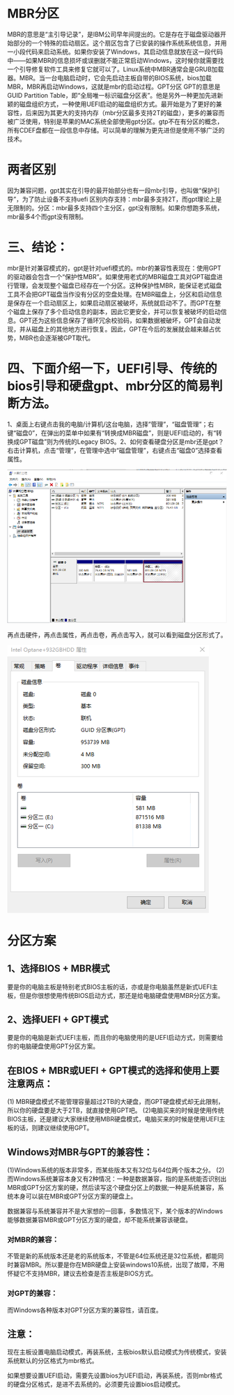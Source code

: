 # MBR分区

MBR的意思是“主引导记录”，是IBM公司早年间提出的。它是存在于磁盘驱动器开始部分的一个特殊的启动扇区。这个扇区包含了已安装的操作系统系统信息，并用一小段代码来启动系统。如果你安装了Windows，其启动信息就放在这一段代码中——如果MBR的信息损坏或误删就不能正常启动Windows，这时候你就需要找一个引导修复软件工具来修复它就可以了。Linux系统中MBR通常会是GRUB加载器。MBR。当一台电脑启动时，它会先启动主板自带的BIOS系统，bios加载MBR，MBR再启动Windows，这就是mbr的启动过程。GPT分区
GPT的意思是GUID Partition Table，即“全局唯一标识磁盘分区表”。他是另外一种更加先进新颖的磁盘组织方式，一种使用UEFI启动的磁盘组织方式。最开始是为了更好的兼容性，后来因为其更大的支持内存（mbr分区最多支持2T的磁盘），更多的兼容而被广泛使用，特别是苹果的MAC系统全部使用gpt分区。gtp不在有分区的概念，所有CDEF盘都在一段信息中存储。可以简单的理解为更先进但是使用不够广泛的技术。
# 两者区别
因为兼容问题，gpt其实在引导的最开始部分也有一段mbr引导，也叫做“保护引导”，为了防止设备不支持uefi 区别内存支持：mbr最多支持2T，而gpt理论上是无限制的。分区：mbr最多支持四个主分区，gpt没有限制。如果你想跑多系统，mbr最多4个而gpt没有限制。
# 三、结论：
mbr是针对兼容模式的，gpt是针对uefi模式的。mbr的兼容性表现在：使用GPT的驱动器会包含一个“保护性MBR”。如果使用老式的MBR磁盘工具对GPT磁盘进行管理，会发现整个磁盘已经存在一个分区。这种保护性MBR，能保证老式磁盘工具不会把GPT磁盘当作没有分区的空盘处理。在MBR磁盘上，分区和启动信息是保存在一个启动扇区上，如果启动扇区被破坏，系统就启动不了。而GPT在整个磁盘上保存了多个启动信息的副本，因此它更安全，并可以恢复被破坏的启动信息。GPT还为这些信息保存了循环冗余校验码，如果数据被破坏，GPT会自动发现，并从磁盘上的其他地方进行恢复。因此，GPT在今后的发展就会越来越占优势，MBR也会逐渐被GPT取代。
#  四、下面介绍一下，UEFI引导、传统的bios引导和硬盘gpt、mbr分区的简易判断方法。

1、桌面上右键点击我的电脑/计算机/这台电脑，选择”管理”，“磁盘管理”；右键“磁盘0”，在弹出的菜单中如果有“转换成MBR磁盘”，则是UEFI启动的，有“转换成GPT磁盘”则为传统的Legacy BIOS。2、如何查看硬盘分区是mbr还是gpt？右击计算机，点击“管理”，在管理中选中“磁盘管理”，右键点击“磁盘0”选择查看属性。

![2-1](.\images\2-1.png)

再点击硬件，再点击属性，再点击卷，再点击写入，就可以看到磁盘分区形式了。

![2-2](.\images\2-2.png)









# 分区方案
## 1、选择BIOS + MBR模式
要是你的电脑主板是特别老式BIOS主板的话，亦或是你电脑虽然是新式UEFI主板，但是你很想使用传统BIOS启动方式，那还是给电脑硬盘使用MBR分区方案。
## 2、选择UEFI + GPT模式
要是你的电脑是新式UEFI主板，而且你的电脑使用的是UEFI启动方式，则需要给你的电脑硬盘使用GPT分区方案。
## 在BIOS + MBR或UEFI + GPT模式的选择和使用上要注意两点：
 (1) MBR硬盘模式不能管理容量超过2TB的大硬盘，而GPT硬盘模式却无此限制，所以你的硬盘要是大于2TB，就直接使用GPT吧。
 (2)电脑买来的时候是使用传统BIOS主板，还是建议大家继续使用MBR硬盘模式，电脑买来的时候是使用UEFI主板的话，则建议继续使用GPT。

## Windows对MBR与GPT的兼容性：
(1)Windows系统的版本非常多，而某些版本又有32位与64位两个版本之分。
(2)而Windows系统兼容本身又有2种情况：一种是数据兼容，指的是系统能否识别出MBR或GPT分区方案的硬，然后读写这个硬盘分区上的数据;一种是系统兼容，系统本身可以装在MBR或GPT分区方案的硬盘上。

数据兼容与系统兼容并不是大家想的一回事，多数情况下，某个版本的Windows能够数据兼容MBR或GPT分区方案的硬盘，却不能系统兼容该硬盘。

### 对MBR的兼容：
不管是新的系统版本还是老的系统版本，不管是64位系统还是32位系统，都能同时兼容MBR。所以要是你在MBR硬盘上安装windows10系统，出现了故障，不用怀疑它不支持MBR，建议去检查是否主板是BIOS方式。
### 对GPT的兼容：
而Windows各种版本对GPT分区方案的兼容性，请百度。

## 注意：
现在主板设置电脑启动模式，再装系统，主板bios默认启动模式为传统模式，安装系统默认的分区格式为mbr格式。

如果想要设置UEFI启动，需要先设置bios为UEFI启动，再装系统，否则mbr格式的硬盘分区格式，是进不去系统的。必须要先设置bios启动模式。

